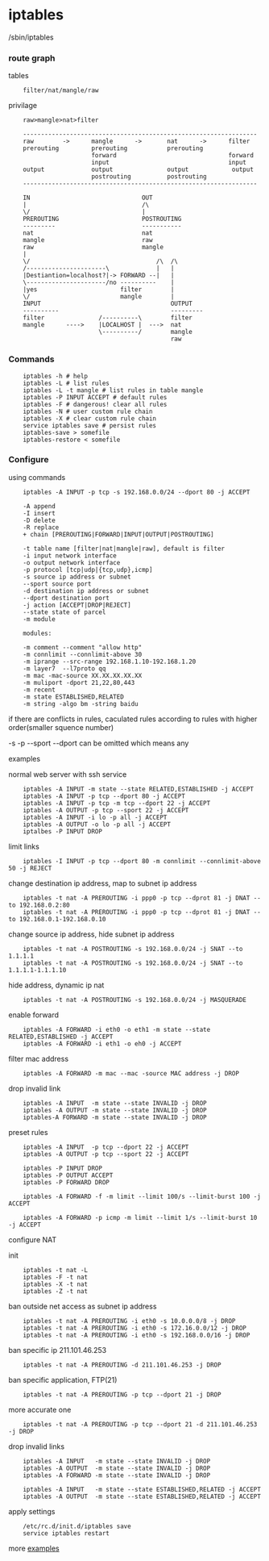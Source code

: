 # iptables  

/sbin/iptables

### route graph

tables

        filter/nat/mangle/raw

privilage

        raw>mangle>nat>filter
        
        -----------------------------------------------------------------
        raw        ->      mangle      ->       nat      ->      filter
        prerouting         prerouting           prerouting
                           forward                               forward
                           input                                 input
        output             output               output            output
                           postrouting          postrouting
        -----------------------------------------------------------------

        IN                               OUT
        |                                /\
        \/                               |
        PREROUTING                       POSTROUTING
        ---------                        -----------
        nat                              nat
        mangle                           raw  
        raw                              mangle  
        |
        \/                                   /\  /\
        /----------------------\             |   |
        |Destiantion=localhost?|-> FORWARD --|   |
        \----------------------/no ----------    |
        |yes                       filter        |
        \/                         mangle        |   
        INPUT                                    OUTPUT
        ----------                               ---------
        filter               /----------\        filter
        mangle      ---->    |LOCALHOST |  --->  nat
                             \----------/        mangle
                                                 raw


### Commands

        iptables -h # help
        iptables -L # list rules
        iptables -L -t mangle # list rules in table mangle
        iptables -P INPUT ACCEPT # default rules
        iptables -F # dangerous! clear all rules
        iptables -N # user custom rule chain
        iptables -X # clear custom rule chain
        service iptables save # persist rules
        iptables-save > somefile
        iptables-restore < somefile

### Configure 

using commands

        iptables -A INPUT -p tcp -s 192.168.0.0/24 --dport 80 -j ACCEPT 

        -A append
        -I insert
        -D delete
        -R replace
        + chain [PREROUTING|FORWARD|INPUT|OUTPUT|POSTROUTING]

        -t table name [filter|nat|mangle|raw], default is filter 
        -i input network interface
        -o output network interface
        -p protocol [tcp|udp|{tcp,udp},icmp]
        -s source ip address or subnet
        --sport source port
        -d destination ip address or subnet
        --dport destination port
        -j action [ACCEPT|DROP|REJECT]
        --state state of parcel
        -m module

        modules:

        -m comment --comment "allow http"
        -m connlimit --connlimit-above 30
        -m iprange --src-range 192.168.1.10-192.168.1.20 
        -m layer7  --l7proto qq
        -m mac -mac-source XX.XX.XX.XX.XX
        -m muliport -dport 21,22,80,443
        -m recent
        -m state ESTABLISHED,RELATED
        -m string -algo bm -string baidu

if there are conflicts in rules, caculated rules according to rules with higher order(smaller squence number)

-s -p --sport --dport can be omitted which means any


examples

normal web server with ssh service

        iptables -A INPUT -m state --state RELATED,ESTABLISHED -j ACCEPT
        iptables -A INPUT -p tcp --dport 80 -j ACCEPT
        iptables -A INPUT -p tcp -m tcp --dport 22 -j ACCEPT
        iptables -A OUTPUT -p tcp --sport 22 -j ACCEPT  
        iptables -A INPUT -i lo -p all -j ACCEPT
        iptables -A OUTPUT -o lo -p all -j ACCEPT
        iptalbes -P INPUT DROP

limit links

        iptables -I INPUT -p tcp --dport 80 -m connlimit --connlimit-above 50 -j REJECT

change destination ip address, map to subnet ip address

        iptables -t nat -A PREROUTING -i ppp0 -p tcp --dprot 81 -j DNAT --to 192.168.0.2:80
        iptables -t nat -A PREROUTING -i ppp0 -p tcp --dprot 81 -j DNAT --to 192.168.0.1-192.168.0.10

change source ip address, hide subnet ip address

        iptables -t nat -A POSTROUTING -s 192.168.0.0/24 -j SNAT --to 1.1.1.1
        iptables -t nat -A POSTROUTING -s 192.168.0.0/24 -j SNAT --to 1.1.1.1-1.1.1.10
        
hide address, dynamic ip nat

        iptables -t nat -A POSTROUTING -s 192.168.0.0/24 -j MASQUERADE

enable forward

        iptables -A FORWARD -i eth0 -o eth1 -m state --state RELATED,ESTABLISHED -j ACCEPT
        iptables -A FORWARD -i eth1 -o eh0 -j ACCEPT

filter mac address

        iptables -A FORWARD -m mac --mac -source MAC address -j DROP

drop invalid link

        iptables -A INPUT  -m state --state INVALID -j DROP
        iptables -A OUTPUT -m state --state INVALID -j DROP
        iptables-A FORWARD -m state --state INVALID -j DROP

preset rules

        iptables -A INPUT  -p tcp --dport 22 -j ACCEPT
        iptables -A OUTPUT -p tcp --sport 22 -j ACCEPT

        iptables -P INPUT DROP
        iptables -P OUTPUT ACCEPT
        iptables -P FORWARD DROP

        iptables -A FORWARD -f -m limit --limit 100/s --limit-burst 100 -j ACCEPT
        
        iptables -A FORWARD -p icmp -m limit --limit 1/s --limit-burst 10 -j ACCEPT

configure NAT

init

        iptables -t nat -L
        iptables -F -t nat
        iptables -X -t nat
        iptables -Z -t nat
 
 ban outside net access as subnet ip address

        iptables -t nat -A PREROUTING -i eth0 -s 10.0.0.0/8 -j DROP
        iptables -t nat -A PREROUTING -i eth0 -s 172.16.0.0/12 -j DROP
        iptables -t nat -A PREROUTING -i eth0 -s 192.168.0.0/16 -j DROP

ban specific ip 211.101.46.253

        iptables -t nat -A PREROUTING -d 211.101.46.253 -j DROP

ban specific application, FTP(21)

        iptables -t nat -A PREROUTING -p tcp --dport 21 -j DROP

more accurate one

        iptables -t nat -A PREROUTING -p tcp --dport 21 -d 211.101.46.253 -j DROP

drop invalid links

        iptables -A INPUT   -m state --state INVALID -j DROP
        iptables -A OUTPUT  -m state --state INVALID -j DROP
        iptables -A FORWARD -m state --state INVALID -j DROP

        iptables -A INPUT   -m state --state ESTABLISHED,RELATED -j ACCEPT
        iptables -A OUTPUT  -m state --state ESTABLISHED,RELATED -j ACCEPT

apply settings

        /etc/rc.d/init.d/iptables save
        service iptables restart

more <a href="http://www.cnblogs.com/argb/p/3535179.html">examples</a>